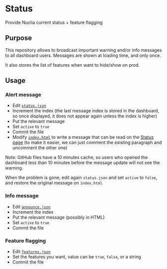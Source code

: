 # Status

Provide Nuclia current status + feature flagging

## Purpose

This repository allows to broadcast important warning and/or info messages to all dashboard users. Messages are shown at loading time, and only once.

It also stores the list of features when want to hide/show on prod.

## Usage

### Alert message

- Edit [`status.json`](https://github.com/nuclia/status/edit/main/status.json)
- Increment the index (the last message index is stored in the dashboard, so once displayed, it does not appear again unless the index is higher)
- Put the relevant message
- Set `active` to `true`
- Commit the file
- Modify [`index.html`](https://github.com/nuclia/status/edit/main/index.html) to write a message that can be read on the [Status page](https://nuclia.github.io/status/) (to make it easier, we can just comment the existing paragraph and uncomment the other one)

Note: GitHub files have a 10 minutes cache, so users who opened the dashboard less than 10 minutes before the message update will not see the warning.

When the problem is gone, edit again `status.json` and set `active` to `false`, and restore the original message on `index.html`

### Info message

- Edit [`announce.json`](https://github.com/nuclia/status/edit/main/announce.json)
- Increment the index
- Put the relevant message (possibly in HTML)
- Set `active` to `true`
- Commit the file

### Feature flagging

- Edit [`features.json`](https://github.com/nuclia/status/edit/main/features.json)
- Set the features you want, value can be `true`, `false`, or a string
- Commit the file
